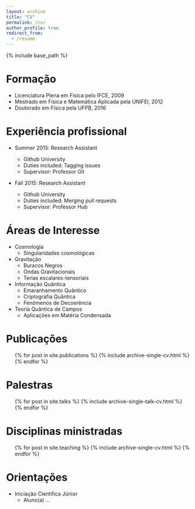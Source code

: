 ```yaml
---
layout: archive
title: "CV"
permalink: /cv/
author_profile: true
redirect_from:
  - /resume
---
```


{% include base_path %}

Formação
======
* Licenciatura Plena em Física pelo IFCE, 2009
* Mestrado em Física e Matemática Aplicada pela UNIFEI, 2012
* Doutorado em Física pela UFPB, 2016

Experiência profissional
======
* Summer 2015: Research Assistant
  * Github University
  * Duties included: Tagging issues
  * Supervisor: Professor Git

* Fall 2015: Research Assistant
  * Github University
  * Duties included: Merging pull requests
  * Supervisor: Professor Hub
  
Áreas de Interesse
======
* Cosmologia
  * Singularidades cosmológicas
* Gravitação
  * Buracos Negros
  * Ondas Gravitacionais
  * Terias escalares-tensoriais
* Informação Quântica
  * Emaranhamento Quântico
  * Criptografia Quântica
  * Fenômenos de Decoerência
* Teoria Quântica de Campos
  * Aplicações em Matéria Condensada

Publicações
======
  <ul>{% for post in site.publications %}
    {% include archive-single-cv.html %}
  {% endfor %}</ul>
  
Palestras
======
  <ul>{% for post in site.talks %}
    {% include archive-single-talk-cv.html %}
  {% endfor %}</ul>
  
Disciplinas ministradas
======
  <ul>{% for post in site.teaching %}
    {% include archive-single-cv.html %}
  {% endfor %}</ul>
  
Orientações
======
* Iniciação Cientifica Júnior
  * Aluno(a) ...
  
